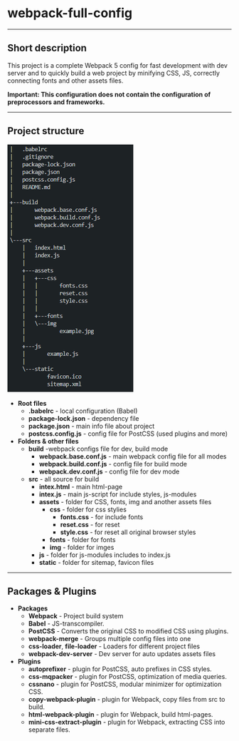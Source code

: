 # webpack-full-config
____
## Short description
This project is a complete Webpack 5 config for fast development with dev server and to quickly build a web project by minifying CSS, JS, correctly connecting fonts and other assets files.

**Important: This configuration does not contain the configuration of preprocessors and frameworks.**
____
## Project structure
![Project Tree](https://github.com/neveleneves/webpack-full-config/blob/master/src/assets/img/treeconfig.PNG)
* **Root files**
  * **.babelrc** - local configuration (Babel)
  * **package-lock.json** - dependency file
  * **package.json** - main info file about project
  * **postcss.config.js** - config file for PostCSS (used plugins and more)
* **Folders & other files**
  * **build** -webpack configs file for dev, build mode
    * **webpack.base.conf.js** - main webpack config file for all modes
    * **webpack.build.conf.js** - config file for build mode
    * **webpack.dev.conf.js** - config file for dev mode
  * **src** - all source for build 
    * **intex.html** - main html-page
    * **intex.js** - main js-script for include styles, js-modules
    * **assets** - folder for CSS, fonts, img and another assets files
       * **css** - folder for css stylies
          * **fonts.css** - for include fonts 
          * **reset.css** - for reset 
          * **style.css** - for reset all original browser styles
       * **fonts** - folder for fonts
       * **img** - folder for imges
    * **js** - folder for js-modules includes to index.js
    * **static** - folder for sitemap, favicon files 
____
## Packages & Plugins
* **Packages**
  * **Webpack** - Project build system
  * **Babel** - JS-transcompiler.
  * **PostCSS** - Converts the original CSS to modified CSS using plugins.
  * **webpack-merge** - Groups multiple config files into one
  * **css-loader**, **file-loader** - Loaders for different project files 
  * **webpack-dev-server** - Dev server for auto updates assets files
* **Plugins**
  * **autoprefixer** - plugin for PostCSS, auto prefixes in CSS styles.
  * **css-mqpacker** - plugin for PostCSS, optimization of media queries.
  * **cssnano** - plugin for PostCSS, modular minimizer for optimization CSS.
  * **copy-webpack-plugin** - plugin for Webpack, copy files from src to build.
  * **html-webpack-plugin** - plugin for Webpack, build html-pages. 
  * **mini-css-extract-plugin** - plugin for Webpack, extracting CSS into separate files.

